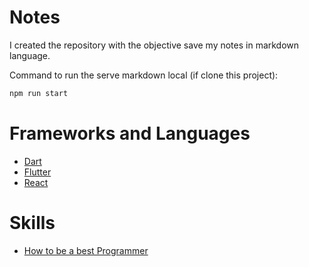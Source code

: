 # Notes

I created the repository with the objective save my notes in markdown language.

Command to run the serve markdown local (if clone this project):
```cmd
npm run start
```

# Frameworks and Languages
- [Dart](src/Dart.md)
- [Flutter](src/Flutter.md)
- [React](src/React.md)

# Skills
- [How to be a best Programmer](src/HowToBeABestProgrammer.md)
